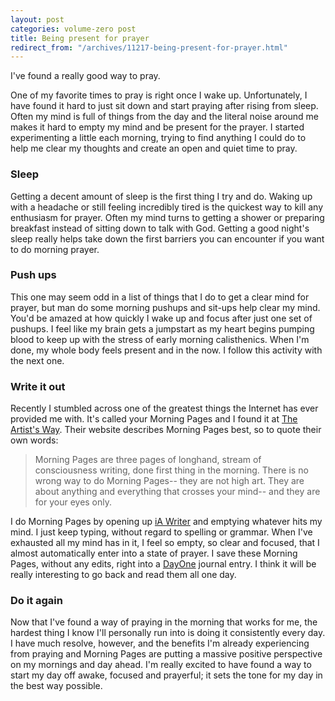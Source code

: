 ```yaml
---
layout: post
categories: volume-zero post
title: Being present for prayer
redirect_from: "/archives/11217-being-present-for-prayer.html"
---
```



I've found a really good way to pray.

One of my favorite times to pray is right once I wake up. Unfortunately, I have found it hard to just sit down and start praying after rising from sleep. Often my mind is full of things from the day and the literal noise around me makes it hard to empty my mind and be present for the prayer. I started experimenting a little each morning, trying to find anything I could do to help me clear my thoughts and create an open and quiet time to pray.

### Sleep

Getting a decent amount of sleep is the first thing I try and do. Waking up with a headache or still feeling incredibly tired is the quickest way to kill any enthusiasm for prayer. Often my mind turns to getting a shower or preparing breakfast instead of sitting down to talk with God. Getting a good night's sleep really helps take down the first barriers you can encounter if you want to do morning prayer.

### Push ups

This one may seem odd in a list of things that I do to get a clear mind for prayer, but man do some morning pushups and sit-ups help clear my mind. You'd be amazed at how quickly I wake up and focus after just one set of pushups. I feel like my brain gets a jumpstart as my heart begins pumping blood to keep up with the stress of early morning calisthenics. When I'm done, my whole body feels present and in the now. I follow this activity with the next one.

### Write it out

Recently I stumbled across one of the greatest things the Internet has ever provided me with. It's called your Morning Pages and I found it at [The Artist's Way](http://www.theartistsway.com/the-basic-tools). Their website describes Morning Pages best, so to quote their own words:

>Morning Pages are three pages of longhand, stream of consciousness writing, done first thing in the morning. There is no wrong way to do Morning Pages-- they are not high art. They are about anything and everything that crosses your mind-- and they are for your eyes only.

I do Morning Pages by opening up [iA Writer](http://www.iawriter.com/) and emptying whatever hits my mind. I just keep typing, without regard to spelling or grammar. When I've exhausted all my mind has in it, I feel so empty, so clear and focused, that I almost automatically enter into a state of prayer. I save these Morning Pages, without any edits, right into a [DayOne](http://dayoneapp.com/) journal entry. I think it will be really interesting to go back and read them all one day.

### Do it again

Now that I've found a way of praying in the morning that works for me, the hardest thing I know I'll personally run into is doing it consistently every day. I have much resolve, however, and the benefits I'm already experiencing from praying and Morning Pages are putting a massive positive perspective on my mornings and day ahead. I'm really excited to have found a way to start my day off awake, focused and prayerful; it sets the tone for my day in the best way possible.
